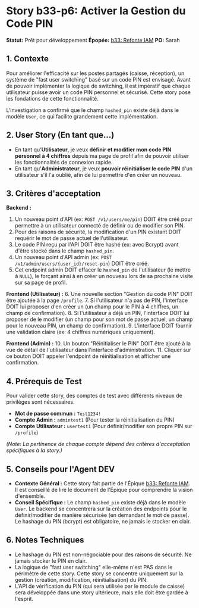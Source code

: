 # Story b33-p6: Activer la Gestion du Code PIN

**Statut:** Prêt pour développement
**Épopée:** [b33: Refonte IAM](../epics/epic-b33-iam-refonte.md)
**PO:** Sarah

## 1. Contexte

Pour améliorer l'efficacité sur les postes partagés (caisse, réception), un système de "fast user switching" basé sur un code PIN est envisagé. Avant de pouvoir implémenter la logique de switching, il est impératif que chaque utilisateur puisse avoir un code PIN personnel et sécurisé. Cette story pose les fondations de cette fonctionnalité.

L'investigation a confirmé que le champ `hashed_pin` existe déjà dans le modèle `User`, ce qui facilite grandement cette implémentation.

## 2. User Story (En tant que...)

-   En tant qu'**Utilisateur**, je veux **définir et modifier mon code PIN personnel à 4 chiffres** depuis ma page de profil afin de pouvoir utiliser les fonctionnalités de connexion rapide.
-   En tant qu'**Administrateur**, je veux **pouvoir réinitialiser le code PIN** d'un utilisateur s'il l'a oublié, afin de lui permettre d'en créer un nouveau.

## 3. Critères d'acceptation

**Backend :**
1.  Un nouveau point d'API (ex: `POST /v1/users/me/pin`) DOIT être créé pour permettre à un utilisateur connecté de définir ou de modifier son PIN.
2.  Pour des raisons de sécurité, la modification d'un PIN existant DOIT requérir le mot de passe actuel de l'utilisateur.
3.  Le code PIN reçu par l'API DOIT être hashé (ex: avec Bcrypt) avant d'être stocké dans le champ `hashed_pin`.
4.  Un nouveau point d'API admin (ex: `POST /v1/admin/users/{user_id}/reset-pin`) DOIT être créé.
5.  Cet endpoint admin DOIT effacer le `hashed_pin` de l'utilisateur (le mettre à `NULL`), le forçant ainsi à en créer un nouveau lors de sa prochaine visite sur sa page de profil.

**Frontend (Utilisateur) :**
6.  Une nouvelle section "Gestion du code PIN" DOIT être ajoutée à la page `/profile`.
7.  Si l'utilisateur n'a pas de PIN, l'interface DOIT lui proposer d'en créer un (un champ pour le PIN à 4 chiffres, un champ de confirmation).
8.  Si l'utilisateur a déjà un PIN, l'interface DOIT lui proposer de le modifier (un champ pour son mot de passe actuel, un champ pour le nouveau PIN, un champ de confirmation).
9.  L'interface DOIT fournir une validation claire (ex: 4 chiffres numériques uniquement).

**Frontend (Admin) :**
10. Un bouton "Réinitialiser le PIN" DOIT être ajouté à la vue de détail de l'utilisateur dans l'interface d'administration.
11. Cliquer sur ce bouton DOIT appeler l'endpoint de réinitialisation et afficher une confirmation.

## 4. Prérequis de Test

Pour valider cette story, des comptes de test avec différents niveaux de privilèges sont nécessaires.

- **Mot de passe commun :** `Test1234!`
- **Compte Admin :** `admintest1` (Pour tester la réinitialisation du PIN)
- **Compte Utilisateur :** `usertest1` (Pour définir/modifier son propre PIN sur `/profile`)

*(Note: La pertinence de chaque compte dépend des critères d'acceptation spécifiques à la story.)*

## 5. Conseils pour l'Agent DEV

- **Contexte Général :** Cette story fait partie de l'Épique [b33: Refonte IAM](../epics/epic-b33-iam-refonte.md). Il est conseillé de lire le document de l'Épique pour comprendre la vision d'ensemble.
- **Conseil Spécifique :** Le champ `hashed_pin` existe déjà dans le modèle `User`. Le backend se concentrera sur la création des endpoints pour le définir/modifier de manière sécurisée (en demandant le mot de passe). Le hashage du PIN (bcrypt) est obligatoire, ne jamais le stocker en clair.

## 6. Notes Techniques

-   Le hashage du PIN est non-négociable pour des raisons de sécurité. Ne jamais stocker le PIN en clair.
-   La logique de "fast user switching" elle-même n'est PAS dans le périmètre de cette story. Cette story se concentre uniquement sur la gestion (création, modification, réinitialisation) du PIN.
-   L'API de vérification du PIN (qui sera utilisée par le module de caisse) sera développée dans une story ultérieure, mais elle doit être gardée à l'esprit.
